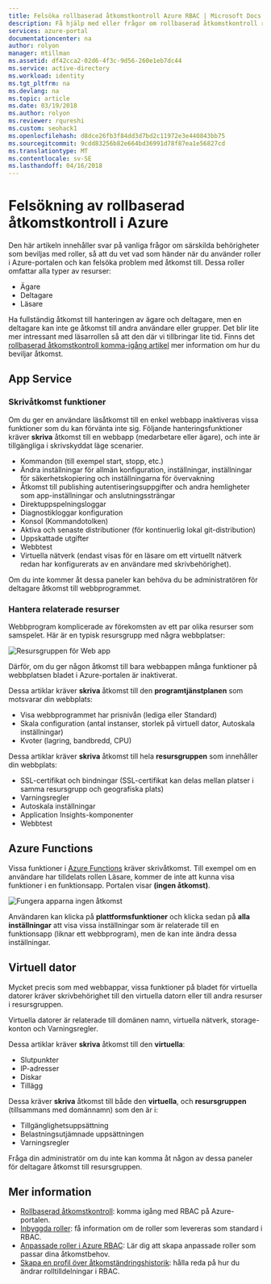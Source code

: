 ```yaml
---
title: Felsöka rollbaserad åtkomstkontroll Azure RBAC | Microsoft Docs
description: Få hjälp med eller frågor om rollbaserad åtkomstkontroll resurser.
services: azure-portal
documentationcenter: na
author: rolyon
manager: mtillman
ms.assetid: df42cca2-02d6-4f3c-9d56-260e1eb7dc44
ms.service: active-directory
ms.workload: identity
ms.tgt_pltfrm: na
ms.devlang: na
ms.topic: article
ms.date: 03/19/2018
ms.author: rolyon
ms.reviewer: rqureshi
ms.custom: seohack1
ms.openlocfilehash: d8dce26fb3f84dd3d7bd2c11972e3e440843bb75
ms.sourcegitcommit: 9cdd83256b82e664bd36991d78f87ea1e56827cd
ms.translationtype: MT
ms.contentlocale: sv-SE
ms.lasthandoff: 04/16/2018
---
```

# <a name="troubleshooting-azure-role-based-access-control"></a>Felsökning av rollbaserad åtkomstkontroll i Azure 

Den här artikeln innehåller svar på vanliga frågor om särskilda behörigheter som beviljas med roller, så att du vet vad som händer när du använder roller i Azure-portalen och kan felsöka problem med åtkomst till. Dessa roller omfattar alla typer av resurser:

* Ägare  
* Deltagare  
* Läsare  

Ha fullständig åtkomst till hanteringen av ägare och deltagare, men en deltagare kan inte ge åtkomst till andra användare eller grupper. Det blir lite mer intressant med läsarrollen så att den där vi tillbringar lite tid. Finns det [rollbaserad åtkomstkontroll komma-igång artikel](role-assignments-portal.md) mer information om hur du beviljar åtkomst.

## <a name="app-service"></a>App Service
### <a name="write-access-capabilities"></a>Skrivåtkomst funktioner
Om du ger en användare läsåtkomst till en enkel webbapp inaktiveras vissa funktioner som du kan förvänta inte sig. Följande hanteringsfunktioner kräver **skriva** åtkomst till en webbapp (medarbetare eller ägare), och inte är tillgängliga i skrivskyddat läge scenarier.

* Kommandon (till exempel start, stopp, etc.)
* Ändra inställningar för allmän konfiguration, inställningar, inställningar för säkerhetskopiering och inställningarna för övervakning
* Åtkomst till publishing autentiseringsuppgifter och andra hemligheter som app-inställningar och anslutningssträngar
* Direktuppspelningsloggar
* Diagnostikloggar konfiguration
* Konsol (Kommandotolken)
* Aktiva och senaste distributioner (för kontinuerlig lokal git-distribution)
* Uppskattade utgifter
* Webbtest
* Virtuella nätverk (endast visas för en läsare om ett virtuellt nätverk redan har konfigurerats av en användare med skrivbehörighet).

Om du inte kommer åt dessa paneler kan behöva du be administratören för deltagare åtkomst till webbprogrammet.

### <a name="dealing-with-related-resources"></a>Hantera relaterade resurser
Webbprogram komplicerade av förekomsten av ett par olika resurser som samspelet. Här är en typisk resursgrupp med några webbplatser:

![Resursgruppen för Web app](./media/troubleshooting/website-resource-model.png)

Därför, om du ger någon åtkomst till bara webbappen många funktioner på webbplatsen bladet i Azure-portalen är inaktiverat.

Dessa artiklar kräver **skriva** åtkomst till den **programtjänstplanen** som motsvarar din webbplats:  

* Visa webbprogrammet har prisnivån (lediga eller Standard)  
* Skala configuration (antal instanser, storlek på virtuell dator, Autoskala inställningar)  
* Kvoter (lagring, bandbredd, CPU)  

Dessa artiklar kräver **skriva** åtkomst till hela **resursgruppen** som innehåller din webbplats:  

* SSL-certifikat och bindningar (SSL-certifikat kan delas mellan platser i samma resursgrupp och geografiska plats)  
* Varningsregler  
* Autoskala inställningar  
* Application Insights-komponenter  
* Webbtest  

## <a name="azure-functions"></a>Azure Functions
Vissa funktioner i [Azure Functions](../azure-functions/functions-overview.md) kräver skrivåtkomst. Till exempel om en användare har tilldelats rollen Läsare, kommer de inte att kunna visa funktioner i en funktionsapp. Portalen visar **(ingen åtkomst)**.

![Fungera apparna ingen åtkomst](./media/troubleshooting/functionapps-noaccess.png)

Användaren kan klicka på **plattformsfunktioner** och klicka sedan på **alla inställningar** att visa vissa inställningar som är relaterade till en funktionsapp (liknar ett webbprogram), men de kan inte ändra dessa inställningar.

## <a name="virtual-machine"></a>Virtuell dator
Mycket precis som med webbappar, vissa funktioner på bladet för virtuella datorer kräver skrivbehörighet till den virtuella datorn eller till andra resurser i resursgruppen.

Virtuella datorer är relaterade till domänen namn, virtuella nätverk, storage-konton och Varningsregler.

Dessa artiklar kräver **skriva** åtkomst till den **virtuella**:

* Slutpunkter  
* IP-adresser  
* Diskar  
* Tillägg  

Dessa kräver **skriva** åtkomst till både den **virtuella**, och **resursgruppen** (tillsammans med domännamn) som den är i:  

* Tillgänglighetsuppsättning  
* Belastningsutjämnade uppsättningen  
* Varningsregler  

Fråga din administratör om du inte kan komma åt någon av dessa paneler för deltagare åtkomst till resursgruppen.

## <a name="see-more"></a>Mer information
* [Rollbaserad åtkomstkontroll](role-assignments-portal.md): komma igång med RBAC på Azure-portalen.
* [Inbyggda roller](built-in-roles.md): få information om de roller som levereras som standard i RBAC.
* [Anpassade roller i Azure RBAC](custom-roles.md): Lär dig att skapa anpassade roller som passar dina åtkomstbehov.
* [Skapa en profil över åtkomständringshistorik](change-history-report.md): hålla reda på hur du ändrar rolltilldelningar i RBAC.

